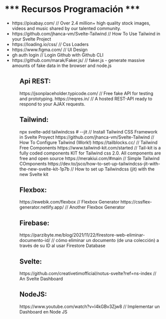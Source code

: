 
<h1> *** Recursos Programación *** </h1>

 <ul>
<li> https://pixabay.com/    // Over 2.4 million+ high quality stock images, videos and music shared by our talented community. </li>
<li> https://github.com/jhanca-vm/Svelte-Tailwind    // How To Use Tailwind in your Svelte Project </li>
<li> https://loading.io/css/   // Css Loaders </li>
<li> https://www.figma.com/    // UI Design </li>
<li> gh auth login   //  Login Github with Github CLI </li>
<li> https://github.com/marak/Faker.js/    // faker.js - generate massive amounts of fake data in the browser and node.js </li>
<ul>


<h2> Api REST: </h2>
https://jsonplaceholder.typicode.com/   // Free fake API for testing and prototyping.
https://reqres.in/    // A hosted REST-API ready to respond to your AJAX requests.


<h2> Tailwind: </h2>
npx svelte-add tailwindcss # --jit  // Install Tailwind CSS Framework in Svelte Proyect
https://github.com/jhanca-vm/Svelte-Tailwind  // How To Configure Tailwind (Work!)
https://tailblocks.cc/    // Tailwind Free Components
https://www.tailwind-kit.com/started    // Tail-kit is a fully coded components KIT for Tailwind css 2.0. All components are free and open source
https://merakiui.com/#main    // Simple Tailwind COmponents
https://dev.to/jsco/how-to-set-up-tailwindcss-jit-with-the-new-svelte-kit-1p7b    // How to set up Tailwindcss (jit) with the new Svelte kit


<h2> Flexbox: </h2>
https://ewebik.com/flexbox    // Flexbox Generator
https://cssflex-generator.netlify.app/    // Another Flexbox Generator


<h2> Firebase: </h2>
https://parzibyte.me/blog/2021/11/22/firestore-web-eliminar-documento-id/   // cómo eliminar un documento (de una colección) a través de su ID al usar Firestore Database


<h2> Svelte: </h2>
https://github.com/creativetimofficial/notus-svelte?ref=ns-index    // An Svelte Dashboard


<h2> NodeJS: </h2>
https://www.youtube.com/watch?v=l4kGBv3Zjw8   // Implementar un Dashboard en Node JS
